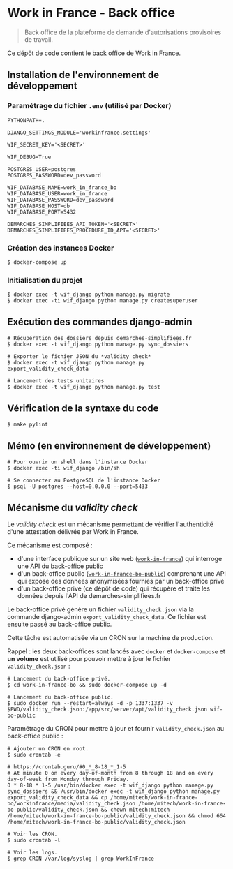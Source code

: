 # Work in France - Back office

> Back office de la plateforme de demande d'autorisations provisoires de travail.

Ce dépôt de code contient le back office de Work in France.

## Installation de l'environnement de développement

### Paramétrage du fichier `.env` (utilisé par Docker)

    PYTHONPATH=.

    DJANGO_SETTINGS_MODULE='workinfrance.settings'

    WIF_SECRET_KEY='<SECRET>'

    WIF_DEBUG=True

    POSTGRES_USER=postgres
    POSTGRES_PASSWORD=dev_password

    WIF_DATABASE_NAME=work_in_france_bo
    WIF_DATABASE_USER=work_in_france
    WIF_DATABASE_PASSWORD=dev_password
    WIF_DATABASE_HOST=db
    WIF_DATABASE_PORT=5432

    DEMARCHES_SIMPLIFIEES_API_TOKEN='<SECRET>'
    DEMARCHES_SIMPLIFIEES_PROCEDURE_ID_APT='<SECRET>'

### Création des instances Docker

```bash
$ docker-compose up
```

### Initialisation du projet

```shell
$ docker exec -t wif_django python manage.py migrate
$ docker exec -ti wif_django python manage.py createsuperuser
```

## Exécution des commandes django-admin

```shell
# Récupération des dossiers depuis demarches-simplifiees.fr
$ docker exec -t wif_django python manage.py sync_dossiers

# Exporter le fichier JSON du *validity check*
$ docker exec -t wif_django python manage.py export_validity_check_data

# Lancement des tests unitaires
$ docker exec -t wif_django python manage.py test
```

## Vérification de la syntaxe du code

```shell
$ make pylint
```

## Mémo (en environnement de développement)

```shell
# Pour ouvrir un shell dans l'instance Docker
$ docker exec -ti wif_django /bin/sh

# Se connecter au PostgreSQL de l'instance Docker
$ psql -U postgres --host=0.0.0.0 --port=5433
```

## Mécanisme du *validity check*

Le *validity check* est un mécanisme permettant de vérifier l'authenticité d'une attestation délivrée par Work in France.

Ce mécanisme est composé :

- d'une interface publique sur un site web ([`work-in-france`](https://github.com/SocialGouv/work-in-france)) qui interroge une API du back-office public
- d'un back-office public ([`work-in-france-bo-public`](https://github.com/SocialGouv/work-in-france-bo-public)) comprenant une API qui expose des données anonymisées fournies par un back-office privé
- d'un back-office privé (ce dépôt de code) qui récupère et traite les données depuis l'API de demarches-simplifiees.fr

Le back-office privé génère un fichier `validity_check.json` via la commande django-admin `export_validity_check_data`. Ce fichier est ensuite passé au back-office public.

Cette tâche est automatisée via un CRON sur la machine de production.

Rappel : les deux back-offices sont lancés avec `docker` et `docker-compose` et **un volume** est utilisé pour pouvoir mettre à jour le fichier `validity_check.json` :

```shell
# Lancement du back-office privé.
$ cd work-in-france-bo && sudo docker-compose up -d

# Lancement du back-office public.
$ sudo docker run --restart=always -d -p 1337:1337 -v $PWD/validity_check.json:/app/src/server/apt/validity_check.json wif-bo-public
```

Paramétrage du CRON pour mettre à jour et fournir `validity_check.json` au back-office public :

```shell
# Ajouter un CRON en root.
$ sudo crontab -e

# https://crontab.guru/#0_*_8-18_*_1-5
# At minute 0 on every day-of-month from 8 through 18 and on every day-of-week from Monday through Friday.
0 * 8-18 * 1-5 /usr/bin/docker exec -t wif_django python manage.py sync_dossiers && /usr/bin/docker exec -t wif_django python manage.py export_validity_check_data && cp /home/mitech/work-in-france-bo/workinfrance/media/validity_check.json /home/mitech/work-in-france-bo-public/validity_check.json && chown mitech:mitech /home/mitech/work-in-france-bo-public/validity_check.json && chmod 664 /home/mitech/work-in-france-bo-public/validity_check.json

# Voir les CRON.
$ sudo crontab -l

# Voir les logs.
$ grep CRON /var/log/syslog | grep WorkInFrance
```
